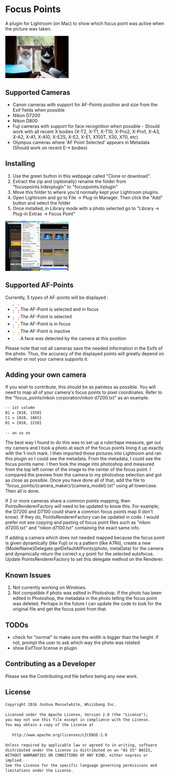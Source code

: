 Focus Points
=======

A plugin for Lightroom (on Mac) to show which focus point was active when the picture was taken.

<img src="screens/sample_1.jpg" alt="Screenshot" style="width: 200px;"/>



Supported Cameras
--------
* Canon cameras with support for AF-Points position and size from the Exif fields when possible
* Nikon D7200
* Nikon D800
* Fuji cameras with support for face recognition when possible - Should work with all recent X bodies (X-T2, X-T1, X-T10, X-Pro2, X-Pro1, X-A3, X-A2, X-A1, X-A10, X-E2S, X-E2, X-E1, X100T, X30, X70, etc)
* Olympus cameras where 'AF Point Selected' appears in Metadata (Should work on recent E-* bodies)


Installing
--------
1. Use the green button in this webpage called "Clone or download".
2. Extract the zip and (optionally) rename the folder from "focuspoints.lrdevplugin" to "focuspoints.lrplugin"
3. Move this folder to where you'd normally kept your Lightroom plugins.
4. Open Lightroom and go to File -> Plug-in Manager. Then click the "Add" button and select the folder
5. Once installed, in Library mode with a photo selected go to "Library -> Plug-in Extras -> Focus Point"
<img src="screens/plugin_extra.png" alt="Screenshot" style="width: 200px;"/>

Supported AF-Points
--------
Currently, 5 types of AF-points will be displayed :

* <img src="screens/af_selected_infocus.png" alt="AF selected in focus" style="width: 20px;"/> The AF-Point is selected and in focus
* <img src="screens/af_selected.png" alt="AF selected" style="width: 20px;"/> The AF-Point is selected
* <img src="screens/af_infocus.png" alt="AF in focus" style="width: 20px;"/> The AF-Point is in focus
* <img src="screens/af_inactive.png" alt="AF selected in focus" style="width: 20px;"/> The AF-Point is inactive
* <img src="screens/face.png" alt="AF selected in focus" style="width: 20px;"/> A face was detected by the camera at this position

Please note that not all cameras save the needed information in the Exifs of the photo. Thus, the accuracy of the displayed points will greatly depend on whether or not your camera supports it.

Adding your own camera
--------
If you wish to contribute, this should be as painless as possible. You will need to map all of your camera's focus points to pixel coordinates. Refer to the "focus_points/nikon corporation/nikon d7200.txt" as an example.
```
-- 1st column
B1 = {810, 1550}
C1 = {810, 1865}
D1 = {810, 2210}

-- an so on
```
The best way I found to do this was to set up a ruler/tape measure, get out my camera and I took a photo at each of the focus points lining it up exactly with the 1-inch mark. I then imported those pictures into Lightroom and ran this plugin so I could see the metadata. From the metadata, I could see the focus points name. I then took the image into photoshop and measured from the top left corner of the image to the center of the focus point. I compared the preview from the camera to my photoshop selection and got as close as possible. Once you have done all of that, add the file to "focus_points/{camera_maker}/{camera_model}.txt" using all lowercase. Then all is done.

If 2 or more cameras share a common points mapping, then PointsRendererFactory will need to be updated to know this. For example, the D7200 and D7100 could share a common focus points map (I don't know). If they do, PointsRendererFactory can be updated in code. I would prefer not see copying and pasting of focus point files such as "nikon d7200.txt" and "nikon d7100.txt" containing the exact same info.

If adding a camera which does not needed mapped because the focus point is given dynamically (like Fuji) or is a pattern (like A7Rii), create a new {ModelName}Delegate.getDefaultAfPoints(photo, metaData) for the camera and dynamically return the correct x,y point for the selected autofocus. Update PointsRendererFactory to set this delegate method on the Renderer.


Known Issues
--------
1. Not currently working on Windows.
2. Not compatible if photo was edited in Photoshop. If the photo has been edited in Photoshop, the metadata in the photo telling the focus point was deleted. Perhaps in the future I can update the code to look for the original file and get the focus point from that.


TODOs
--------
 * check for "normal" to make sure the width is bigger than the height. if not, prompt
  the user to ask which way the photo was rotated
 * show ExifTool license in plugin


Contributing as a Developer
--------
Please see the Contributing.md file before being any new work.


License
--------

    Copyright 2016 Joshua Musselwhite, Whizzbang Inc.

    Licensed under the Apache License, Version 2.0 (the "License");
    you may not use this file except in compliance with the License.
    You may obtain a copy of the License at

       http://www.apache.org/licenses/LICENSE-2.0

    Unless required by applicable law or agreed to in writing, software
    distributed under the License is distributed on an "AS IS" BASIS,
    WITHOUT WARRANTIES OR CONDITIONS OF ANY KIND, either express or implied.
    See the License for the specific language governing permissions and
    limitations under the License.

